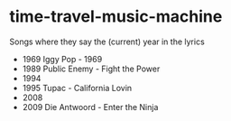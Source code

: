 # time-travel-music-machine
Songs where they say the (current) year in the lyrics

- 1969 Iggy Pop - 1969
- 1989 Public Enemy - Fight the Power
- 1994
- 1995 Tupac - California Lovin
- 2008
- 2009  Die Antwoord - Enter the Ninja
